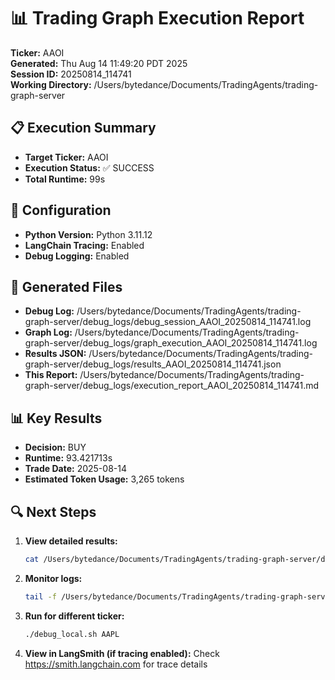 # 📊 Trading Graph Execution Report

**Ticker:** AAOI  
**Generated:** Thu Aug 14 11:49:20 PDT 2025  
**Session ID:** 20250814_114741  
**Working Directory:** /Users/bytedance/Documents/TradingAgents/trading-graph-server

## 📋 Execution Summary

- **Target Ticker:** AAOI
- **Execution Status:** ✅ SUCCESS
- **Total Runtime:** 99s

## 🔧 Configuration

- **Python Version:** Python 3.11.12
- **LangChain Tracing:** Enabled
- **Debug Logging:** Enabled

## 📂 Generated Files

- **Debug Log:** /Users/bytedance/Documents/TradingAgents/trading-graph-server/debug_logs/debug_session_AAOI_20250814_114741.log
- **Graph Log:** /Users/bytedance/Documents/TradingAgents/trading-graph-server/debug_logs/graph_execution_AAOI_20250814_114741.log  
- **Results JSON:** /Users/bytedance/Documents/TradingAgents/trading-graph-server/debug_logs/results_AAOI_20250814_114741.json
- **This Report:** /Users/bytedance/Documents/TradingAgents/trading-graph-server/debug_logs/execution_report_AAOI_20250814_114741.md

## 📊 Key Results

- **Decision:** BUY
- **Runtime:** 93.421713s
- **Trade Date:** 2025-08-14
- **Estimated Token Usage:** 3,265 tokens

## 🔍 Next Steps

1. **View detailed results:**
   ```bash
   cat /Users/bytedance/Documents/TradingAgents/trading-graph-server/debug_logs/results_AAOI_20250814_114741.json | jq .
   ```

2. **Monitor logs:**
   ```bash
   tail -f /Users/bytedance/Documents/TradingAgents/trading-graph-server/debug_logs/graph_execution_AAOI_20250814_114741.log
   ```

3. **Run for different ticker:**
   ```bash
   ./debug_local.sh AAPL
   ```

4. **View in LangSmith (if tracing enabled):**
   Check https://smith.langchain.com for trace details


